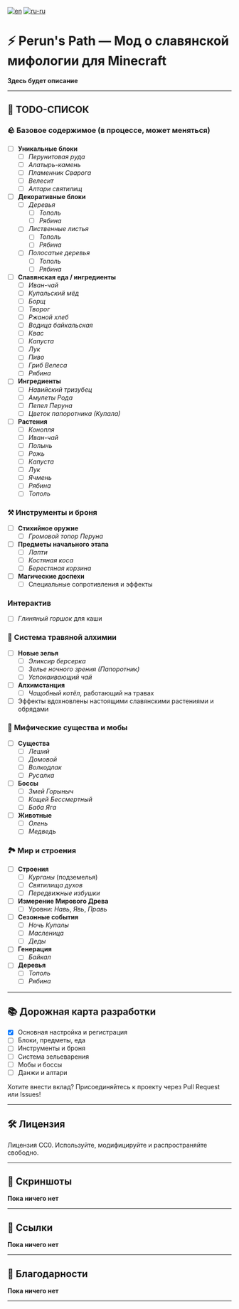 [![en](https://img.shields.io/badge/lang-en-red.svg)](https://github.com/aigen31/peruns-path-1.21.5/blob/master/README.md)
[![ru-ru](https://img.shields.io/badge/lang-ru--ru-green.svg)](https://github.com/aigen31/peruns-path-1.21.5/blob/master/README.ru-ru.md)

# ⚡ Perun's Path — Мод о славянской мифологии для Minecraft

**Здесь будет описание**

---

## 🧱 TODO-СПИСОК

### 🪨 Базовое содержимое (в процессе, может меняться)
- [ ] **Уникальные блоки**
  - [ ] *Перунитовая руда*
  - [ ] *Алатырь-камень*
  - [ ] *Пламенник Сварога*
  - [ ] *Велесит*
  - [ ] *Алтари святилищ*

- [ ] **Декоративные блоки**
  - [ ] *Деревья*
    - [ ] *Тополь*
    - [ ] *Рябина*
  - [ ] *Лиственные листья*
    - [ ] *Тополь*
    - [ ] *Рябина*
  - [ ] *Полосатые деревья*
    - [ ] *Тополь*
    - [ ] *Рябина*

- [ ] **Славянская еда / ингредиенты**
  - [ ] *Иван-чай*
  - [ ] *Купальский мёд*
  - [ ] *Борщ*
  - [ ] *Творог*
  - [ ] *Ржаной хлеб*
  - [ ] *Водица байкальская*
  - [ ] *Квас*
  - [ ] *Капуста*
  - [ ] *Лук*
  - [ ] *Пиво*
  - [ ] *Гриб Велеса*
  - [ ] *Рябина*

- [ ] **Ингредиенты**
  - [ ] *Навийский тризубец*
  - [ ] *Амулеты Рода*
  - [ ] *Пепел Перуна*
  - [ ] *Цветок папоротника (Купала)*

- [ ] **Растения**
  - [ ] *Конопля*
  - [ ] *Иван-чай*
  - [ ] *Полынь*
  - [ ] *Рожь*
  - [ ] *Капуста*
  - [ ] *Лук*
  - [ ] *Ячмень*
  - [ ] *Рябина*
  - [ ] *Тополь*

### ⚒ **Инструменты и броня**
- [ ] **Стихийное оружие**
  - [ ] *Громовой топор Перуна*
- [ ] **Предметы начального этапа**
  - [ ] *Лапти*
  - [ ] *Костяная коса*
  - [ ] *Берестяная корзина*
- [ ] **Магические доспехи**
  - [ ] Специальные сопротивления и эффекты

### **Интерактив**
- [ ] *Глиняный горшок* для каши

### 🧪 **Система травяной алхимии**
- [ ] **Новые зелья**
  - [ ] *Эликсир берсерка*
  - [ ] *Зелье ночного зрения (Папоротник)*
  - [ ] *Успокаивающий чай*
- [ ] **Алхимстанция**
  - [ ] *Чащобный котёл*, работающий на травах
- [ ] Эффекты вдохновлены настоящими славянскими растениями и обрядами

### 👹 **Мифические существа и мобы**
- [ ] **Существа**
  - [ ] *Леший*
  - [ ] *Домовой*
  - [ ] *Волкодлак*
  - [ ] *Русалка*
- [ ] **Боссы**
  - [ ] *Змей Горыныч*
  - [ ] *Кощей Бессмертный*
  - [ ] *Баба Яга*
- [ ] **Животные**
  - [ ] *Олень*
  - [ ] *Медведь*

### 🏞 **Мир и строения**
- [ ] **Строения**
  - [ ] *Курганы* (подземелья)
  - [ ] *Святилища духов*
  - [ ] *Передвижные избушки*
- [ ] **Измерение Мирового Древа**
  - [ ] Уровни: *Навь*, *Явь*, *Правь*
- [ ] **Сезонные события**
  - [ ] *Ночь Купалы*
  - [ ] *Масленица*
  - [ ] *Деды*
- [ ] **Генерация**
  - [ ] *Байкал*
- [ ] **Деревья**
  - [ ] *Тополь*
  - [ ] *Рябина*

---

## 📚 Дорожная карта разработки

- [x] Основная настройка и регистрация
- [ ] Блоки, предметы, еда
- [ ] Инструменты и броня
- [ ] Система зельеварения
- [ ] Мобы и боссы
- [ ] Данжи и алтари

Хотите внести вклад? Присоединяйтесь к проекту через Pull Request или Issues!

---

## 🛠 Лицензия

Лицензия CC0. Используйте, модифицируйте и распространяйте свободно.

---

## 📸 Скриншоты

**Пока ничего нет**

---

## 🔗 Ссылки

**Пока ничего нет**

---

## 💬 Благодарности

**Пока ничего нет**

---
